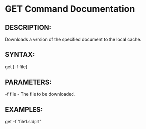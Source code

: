 # GET Command Documentation

## DESCRIPTION:
Downloads a version of the specified document to the local cache.

## SYNTAX:
get [-f file]

## PARAMETERS:
-f file - The file to be downloaded.

## EXAMPLES:
get -f 'file1.sldprt'
